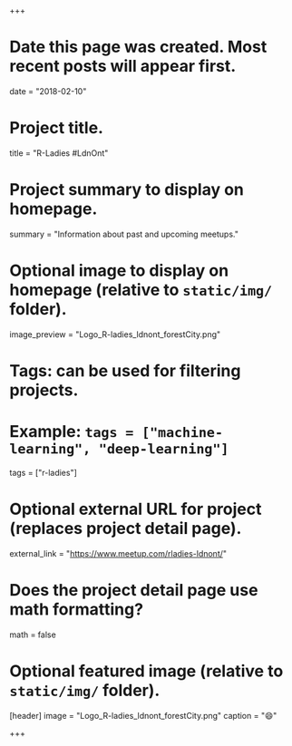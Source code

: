 +++
# Date this page was created. Most recent posts will appear first.
date = "2018-02-10"

# Project title.
title = "R-Ladies #LdnOnt"

# Project summary to display on homepage.
summary = "Information about past and upcoming meetups."

# Optional image to display on homepage (relative to `static/img/` folder).
image_preview = "Logo_R-ladies_ldnont_forestCity.png"

# Tags: can be used for filtering projects.
# Example: `tags = ["machine-learning", "deep-learning"]`
tags = ["r-ladies"]

# Optional external URL for project (replaces project detail page).
external_link = "https://www.meetup.com/rladies-ldnont/"

# Does the project detail page use math formatting?
math = false

# Optional featured image (relative to `static/img/` folder).
[header]
image = "Logo_R-ladies_ldnont_forestCity.png"
caption = ":smile:"

+++

